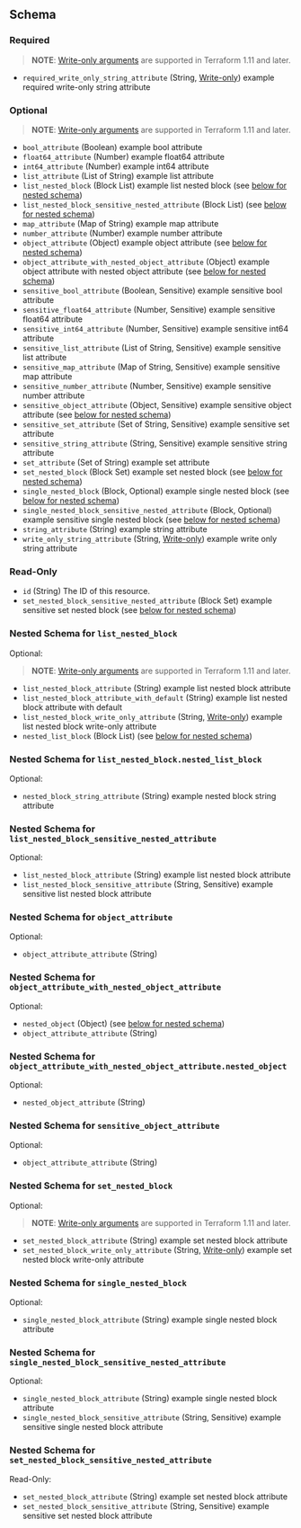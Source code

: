 ## Schema

### Required

> **NOTE**: [Write-only arguments](https://developer.hashicorp.com/terraform/language/resources/ephemeral#write-only-arguments) are supported in Terraform 1.11 and later.

- `required_write_only_string_attribute` (String, [Write-only](https://developer.hashicorp.com/terraform/language/resources/ephemeral#write-only-arguments)) example required write-only string attribute

### Optional

> **NOTE**: [Write-only arguments](https://developer.hashicorp.com/terraform/language/resources/ephemeral#write-only-arguments) are supported in Terraform 1.11 and later.

- `bool_attribute` (Boolean) example bool attribute
- `float64_attribute` (Number) example float64 attribute
- `int64_attribute` (Number) example int64 attribute
- `list_attribute` (List of String) example list attribute
- `list_nested_block` (Block List) example list nested block (see [below for nested schema](#nestedblock--list_nested_block))
- `list_nested_block_sensitive_nested_attribute` (Block List) (see [below for nested schema](#nestedblock--list_nested_block_sensitive_nested_attribute))
- `map_attribute` (Map of String) example map attribute
- `number_attribute` (Number) example number attribute
- `object_attribute` (Object) example object attribute (see [below for nested schema](#nestedatt--object_attribute))
- `object_attribute_with_nested_object_attribute` (Object) example object attribute with nested object attribute (see [below for nested schema](#nestedatt--object_attribute_with_nested_object_attribute))
- `sensitive_bool_attribute` (Boolean, Sensitive) example sensitive bool attribute
- `sensitive_float64_attribute` (Number, Sensitive) example sensitive float64 attribute
- `sensitive_int64_attribute` (Number, Sensitive) example sensitive int64 attribute
- `sensitive_list_attribute` (List of String, Sensitive) example sensitive list attribute
- `sensitive_map_attribute` (Map of String, Sensitive) example sensitive map attribute
- `sensitive_number_attribute` (Number, Sensitive) example sensitive number attribute
- `sensitive_object_attribute` (Object, Sensitive) example sensitive object attribute (see [below for nested schema](#nestedatt--sensitive_object_attribute))
- `sensitive_set_attribute` (Set of String, Sensitive) example sensitive set attribute
- `sensitive_string_attribute` (String, Sensitive) example sensitive string attribute
- `set_attribute` (Set of String) example set attribute
- `set_nested_block` (Block Set) example set nested block (see [below for nested schema](#nestedblock--set_nested_block))
- `single_nested_block` (Block, Optional) example single nested block (see [below for nested schema](#nestedblock--single_nested_block))
- `single_nested_block_sensitive_nested_attribute` (Block, Optional) example sensitive single nested block (see [below for nested schema](#nestedblock--single_nested_block_sensitive_nested_attribute))
- `string_attribute` (String) example string attribute
- `write_only_string_attribute` (String, [Write-only](https://developer.hashicorp.com/terraform/language/resources/ephemeral#write-only-arguments)) example write only string attribute

### Read-Only

- `id` (String) The ID of this resource.
- `set_nested_block_sensitive_nested_attribute` (Block Set) example sensitive set nested block (see [below for nested schema](#nestedblock--set_nested_block_sensitive_nested_attribute))

<a id="nestedblock--list_nested_block"></a>
### Nested Schema for `list_nested_block`

Optional:

> **NOTE**: [Write-only arguments](https://developer.hashicorp.com/terraform/language/resources/ephemeral#write-only-arguments) are supported in Terraform 1.11 and later.

- `list_nested_block_attribute` (String) example list nested block attribute
- `list_nested_block_attribute_with_default` (String) example list nested block attribute with default
- `list_nested_block_write_only_attribute` (String, [Write-only](https://developer.hashicorp.com/terraform/language/resources/ephemeral#write-only-arguments)) example list nested block write-only attribute
- `nested_list_block` (Block List) (see [below for nested schema](#nestedblock--list_nested_block--nested_list_block))

<a id="nestedblock--list_nested_block--nested_list_block"></a>
### Nested Schema for `list_nested_block.nested_list_block`

Optional:

- `nested_block_string_attribute` (String) example nested block string attribute



<a id="nestedblock--list_nested_block_sensitive_nested_attribute"></a>
### Nested Schema for `list_nested_block_sensitive_nested_attribute`

Optional:

- `list_nested_block_attribute` (String) example list nested block attribute
- `list_nested_block_sensitive_attribute` (String, Sensitive) example sensitive list nested block attribute


<a id="nestedatt--object_attribute"></a>
### Nested Schema for `object_attribute`

Optional:

- `object_attribute_attribute` (String)


<a id="nestedatt--object_attribute_with_nested_object_attribute"></a>
### Nested Schema for `object_attribute_with_nested_object_attribute`

Optional:

- `nested_object` (Object) (see [below for nested schema](#nestedobjatt--object_attribute_with_nested_object_attribute--nested_object))
- `object_attribute_attribute` (String)

<a id="nestedobjatt--object_attribute_with_nested_object_attribute--nested_object"></a>
### Nested Schema for `object_attribute_with_nested_object_attribute.nested_object`

Optional:

- `nested_object_attribute` (String)



<a id="nestedatt--sensitive_object_attribute"></a>
### Nested Schema for `sensitive_object_attribute`

Optional:

- `object_attribute_attribute` (String)


<a id="nestedblock--set_nested_block"></a>
### Nested Schema for `set_nested_block`

Optional:

> **NOTE**: [Write-only arguments](https://developer.hashicorp.com/terraform/language/resources/ephemeral#write-only-arguments) are supported in Terraform 1.11 and later.

- `set_nested_block_attribute` (String) example set nested block attribute
- `set_nested_block_write_only_attribute` (String, [Write-only](https://developer.hashicorp.com/terraform/language/resources/ephemeral#write-only-arguments)) example set nested block write-only attribute


<a id="nestedblock--single_nested_block"></a>
### Nested Schema for `single_nested_block`

Optional:

- `single_nested_block_attribute` (String) example single nested block attribute


<a id="nestedblock--single_nested_block_sensitive_nested_attribute"></a>
### Nested Schema for `single_nested_block_sensitive_nested_attribute`

Optional:

- `single_nested_block_attribute` (String) example single nested block attribute
- `single_nested_block_sensitive_attribute` (String, Sensitive) example sensitive single nested block attribute


<a id="nestedblock--set_nested_block_sensitive_nested_attribute"></a>
### Nested Schema for `set_nested_block_sensitive_nested_attribute`

Read-Only:

- `set_nested_block_attribute` (String) example set nested block attribute
- `set_nested_block_sensitive_attribute` (String, Sensitive) example sensitive set nested block attribute